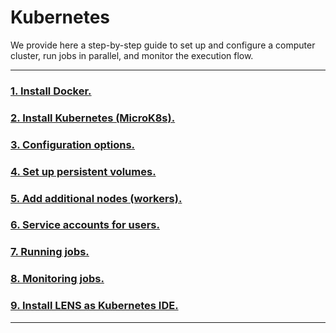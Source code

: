 # Kubernetes

We provide here a step-by-step guide to set up and configure a computer cluster, run jobs in parallel, and monitor the execution flow.

---

### [1. Install Docker.](/installation_docker.md)
### [2. Install Kubernetes (MicroK8s).](/installation_kubernetes.md)
### [3. Configuration options.](/configuration_kubernetes.md)
### [4. Set up persistent volumes.](/persistent_volumes.md)
### [5. Add additional nodes (workers).](/add_workers.md)
### [6. Service accounts for users.](/service_accounts.md)
### [7. Running jobs.](/running_jobs.md)
### [8. Monitoring jobs.](/monitoring.md)
### [9. Install LENS as Kubernetes IDE.](/installation_lens.md)

---